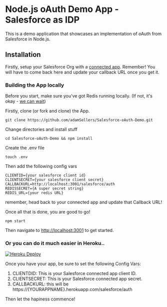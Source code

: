# Node.js oAuth Demo App - Salesforce as IDP
This is a demo application that showcases an implementation of oAuth from Salesforce in Node.js. 

## Installation
Firstly, setup your Salesforce Org with a [connected app](https://trailhead.salesforce.com/en/projects/workshop-electric-imp/steps/connected-app-setup). Remember! You will have to come back here and update your callback URL once you get it. 

### Building the App locally
Before you start, make sure you've got Redis running locally. (If not, it's okay - [we can wait](https://redis.io/topics/quickstart))

Firstly, clone (or fork and clone) the App.
````
git clone https://github.com/adamSellers/Salesforce-oAuth-Demo.git
````
Change directories and install stuff
````
cd Salesforce-oAuth-Demo && npm install
````
Create the .env file
````
touch .env
````
Then add the following config vars
````
CLIENTID={your salesforce client id}
CLIENTSECRET={your salesforce client secret}
CALLBACKURL=http://localhost:3001/salesforce/auth
REDISSECRET={A super secret string}
REDIS_URL={your redis URL}
````
remember, head back to your connected app and update that Callback URL!

Once all that is done, you are good to go!
````
npm start
````
Then navigate to [http://localhost:3001](http://localhost:3001) to get started.

### Or you can do it much easier in Heroku.. 
[![Heroku Deploy](https://www.herokucdn.com/deploy/button.svg)](https://heroku.com/deploy?template=https://github.com/adamSellers/Salesforce-oAuth-Demo.git) 

Once you have your app, be sure to set the following Config Vars:

1. CLIENTDID: This is your Salesforce connected app client ID. 
2. CLIENTSECRET: This is your Salesforce connected app secret.
3. CALLBACKURL: this will be https://{YOURAPPNAME}.herokuapp.com/salesforce/auth

Then let the hapiness commence!